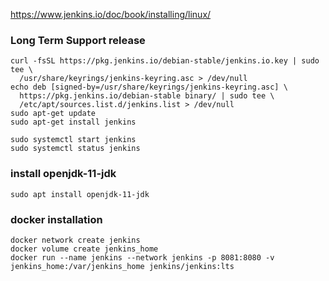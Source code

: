 https://www.jenkins.io/doc/book/installing/linux/

### Long Term Support release
```
curl -fsSL https://pkg.jenkins.io/debian-stable/jenkins.io.key | sudo tee \
  /usr/share/keyrings/jenkins-keyring.asc > /dev/null
echo deb [signed-by=/usr/share/keyrings/jenkins-keyring.asc] \
  https://pkg.jenkins.io/debian-stable binary/ | sudo tee \
  /etc/apt/sources.list.d/jenkins.list > /dev/null
sudo apt-get update
sudo apt-get install jenkins

sudo systemctl start jenkins
sudo systemctl status jenkins
```

### install openjdk-11-jdk
```
sudo apt install openjdk-11-jdk
```

### docker installation
```
docker network create jenkins
docker volume create jenkins_home
docker run --name jenkins --network jenkins -p 8081:8080 -v jenkins_home:/var/jenkins_home jenkins/jenkins:lts
```

